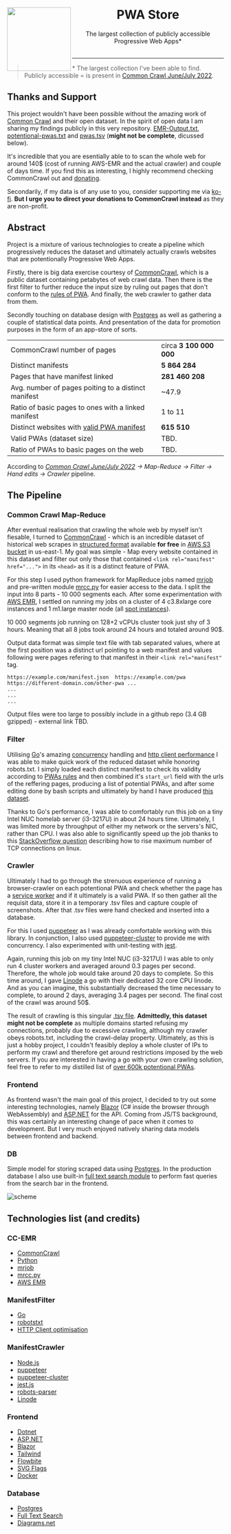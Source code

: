 <center>
<img align="left" width="148" src="https://i.imgur.com/a1KH5gq.png">
<h1>PWA Store</h1>
The largest collection of publicly accessible Progressive Web Apps*
</center>
</br>

---

> \* The largest collection I've been able to find. Publicly accessible = is present in [Common Crawl June/July 2022](https://data.commoncrawl.org/crawl-data/CC-MAIN-2022-27/index.html).

## Thanks and Support

This project wouldn't have been possible without the amazing work of [Common Crawl](https://commoncrawl.org) and their open dataset. In the spirit of open data I am sharing my findings publicly in this very repository. [EMR-Output.txt](TBD.), [potentional-pwas.txt](ManifestCrawler/input/potentional-pwas.txt) and [pwas.tsv](ManifestCrawler/output/pwas.tsv) (**might not be complete**, dicussed below).

It's incredible that you are esentially able to to scan the whole web for around 140$ (cost of running AWS-EMR and the actual crawler) and couple of days time. If you find this as interesting, I highly recommend checking CommonCrawl out and [donating](https://commoncrawl.org/donate/).

Secondarily, if my data is of any use to you, consider supporting me via [ko-fi](ko-fi.com/tarasa24). **But I urge you to direct your donations to CommonCrawl instead** as they are non-profit.

## Abstract

Project is a mixture of various technologies to create a pipeline which progressively reduces the dataset and ultimately actually crawls websites that are potentionally Progressive Web Apps.

Firstly, there is big data exercise courtesy of [CommonCrawl](https://commoncrawl.org), which is a public dataset containing petabytes of web crawl data. Then there is the first filter to further reduce the input size by ruling out pages that don't conform to the [rules of PWA](https://web.dev/add-manifest/). And finally, the web crawler to gather data from them.

Secondly touching on database design with [Postgres](https://www.postgresql.org/) as well as gathering a couple of statistical data points. And presentation of the data for promotion purposes in the form of an app-store of sorts.

|                                                                            |                         |
| -------------------------------------------------------------------------- | ----------------------- |
| CommonCrawl number of pages                                                | circa **3 100 000 000** |
| Distinct manifests                                                         | **5 864 284**           |
| Pages that have manifest linked                                            | **281 460 208**         |
| Avg. number of pages poiting to a distinct manifest                        | ~47.9                   |
| Ratio of basic pages to ones with a linked manifest                        | 1 to 11                 |
| Distinct websites with [valid PWA manifest](https://web.dev/add-manifest/) | **615 510**             |
| Valid PWAs (dataset size)                                                  | TBD.                    |
| Ratio of PWAs to basic pages on the web                                    | TBD.                    |

According to _[Common Crawl June/July 2022](https://data.commoncrawl.org/crawl-data/CC-MAIN-2022-27/index.html) -> Map-Reduce -> Filter -> Hand edits -> Crawler_ pipeline.

## The Pipeline

### Common Crawl Map-Reduce

After eventual realisation that crawling the whole web by myself isn't fiesable, I turned to [CommonCrawl](https://commoncrawl.org) - which is an incredible dataset of historical web scrapes in [structured format](https://commoncrawl.org/2014/04/navigating-the-warc-file-format/) available **for free** in [AWS S3 bucket](https://registry.opendata.aws/commoncrawl/) in us-east-1. My goal was simple - Map every website contained in this dataset and filter out only those that contained `<link rel="manifest" href="...">` in its `<head>` as it is a distinct feature of PWA.

For this step I used python framework for MapReduce jobs named [mrjob](https://mrjob.readthedocs.io/en/latest/#) and pre-written module [mrcc.py](https://github.com/commoncrawl/cc-mrjob) for easier access to the data. I split the input into 8 parts - 10 000 segments each. After some experimentation with [AWS EMR](https://aws.amazon.com/emr/), I settled on running my jobs on a cluster of 4 c3.8xlarge core instances and 1 m1.large master node (all [spot instances](https://aws.amazon.com/ec2/spot/)).

10 000 segments job running on 128+2 vCPUs cluster took just shy of 3 hours. Meaning that all 8 jobs took around 24 hours and totaled around 90$.

Output data format was simple text file with tab separated values, where at the first position was a distinct url pointing to a web manifest and values following were pages refering to that manifest in their `<link rel="manifest"` tag.

```
https://example.com/manifest.json  https://example.com/pwa  https://different-domain.com/other-pwa ...
...
...
...
```

Output files were too large to possibly include in a github repo (3.4 GB gzipped) - external link TBD.

### Filter

Utilising [Go](https://go.dev/)'s amazing [concurrency](https://www.golangprograms.com/go-language/concurrency.html) handling and [http client performance](https://www.loginradius.com/blog/engineering/tune-the-go-http-client-for-high-performance/) I was able to make quick work of the reduced dataset while honoring robots.txt. I simply loaded each distinct manifest to check its validity according to [PWAs rules](h) and then combined it's `start_url` field with the urls of the reffering pages, producing a list of potential PWAs, and after some editing done by bash scripts and ultimately by hand I have produced [this dataset](ManifestCrawler/input/potentional-pwas.txt).

Thanks to Go's performance, I was able to comfortably run this job on a tiny Intel NUC homelab server (i3-3217U) in about 24 hours time. Ultimately, I was limited more by throughput of either my network or the servers's NIC, rather than CPU. I was also able to significantly speed up the job thanks to this [StackOverflow question](https://stackoverflow.com/questions/410616/increasing-the-maximum-number-of-tcp-ip-connections-in-linux) describing how to rise maximum number of TCP connections on linux.

### Crawler

Ultimately I had to go through the strenuous experience of running a browser-crawler on each potentional PWA and check whether the page has a [service worker](https://web.dev/learn/pwa/service-workers/) and if it ultimately is a valid PWA. If so then gather all the requisit data, store it in a temporary .tsv files and capture couple of screenshots. After that .tsv files were hand checked and inserted into a database.

For this I used [puppeteer](https://pptr.dev/) as I was already comfortable working with this library. In conjunction, I also used [puppeteer-cluster](https://github.com/thomasdondorf/puppeteer-cluster) to provide me with concurrency. I also experimented with unit-testing with [jest](https://jestjs.io/).

Again, running this job on my tiny Intel NUC (i3-3217U) I was able to only run 4 cluster workers and averaged around 0.3 pages per second. Therefore, the whole job would take around 20 days to complete. So this time around, I gave [Linode](https://www.linode.com/) a go with their dedicated 32 core CPU linode. And as you can imagine, this substantially decreased the time necessary to complete, to around 2 days, averaging 3.4 pages per second. The final cost of the crawl was around 50$.

The result of crawling is this singular [.tsv file](ManifestCrawler/output/pwas.tsv). **Admittedly, this dataset might not be complete** as multiple domains started refusing my connections, probably due to excessive crawling, although my crawler obeys robots.txt, including the crawl-delay property. Ultimately, as this is just a hobby project, I couldn't feasibly deploy a whole cluster of IPs to perform my crawl and therefore get around restrictions imposed by the web servers. If you are interested in having a go with your own crawling solution, feel free to refer to my distilled list of [over 600k potentional PWAs](ManifestCrawler/input/potentional-pwas.txt).

### Frontend

As frontend wasn't the main goal of this project, I decided to try out some interesting technologies, namely [Blazor](https://dotnet.microsoft.com/en-us/apps/aspnet/web-apps/blazor) (C# inside the browser through WebAssembly) and [ASP.NET](https://dotnet.microsoft.com/en-us/apps/aspnet) for the API. Coming from JS/TS background, this was certainly an interesting change of pace when it comes to development. But I very much enjoyed natively sharing data models between frontend and backend.

### DB

Simple model for storing scraped data using [Postgres](https://www.postgresql.org/). In the production database I also use built-in [full text search module](https://www.postgresql.org/docs/current/textsearch.html) to perform fast queries from the search bar in the frontend.

![scheme](DB/PWA%20store.png)

## Technologies list (and credits)

### CC-EMR

- [CommonCrawl](https://commoncrawl.org)
- [Python](https://www.python.org/)
- [mrjob](https://mrjob.readthedocs.io/en/latest/#)
- [mrcc.py](https://github.com/commoncrawl/cc-mrjob)
- [AWS EMR](https://aws.amazon.com/emr/)

### ManifestFilter

- [Go](https://go.dev/)
- [robotstxt](https://github.com/temoto/robotstxt)
- [HTTP Client optimisation](https://stackoverflow.com/questions/410616/increasing-the-maximum-number-of-tcp-ip-connections-in-linux)

### ManifestCrawler

- [Node.js](https://nodejs.org/)
- [puppeteer](https://pptr.dev/)
- [puppeteer-cluster](https://github.com/thomasdondorf/puppeteer-cluster)
- [jest.js](https://jestjs.io/)
- [robots-parser](https://www.npmjs.com/package/robots-parser)
- [Linode](https://www.linode.com/)

### Frontend

- [Dotnet](https://dotnet.microsoft.com/en-us/)
- [ASP.NET](https://dotnet.microsoft.com/en-us/apps/aspnet)
- [Blazor](https://dotnet.microsoft.com/en-us/apps/aspnet/web-apps/blazor)
- [Tailwind](https://tailwindcss.com/)
- [Flowbite](https://flowbite.com/)
- [SVG Flags](https://github.com/lipis/flag-icons)
- [Docker](https://www.docker.com/)

### Database

- [Postgres](https://www.postgresql.org/)
- [Full Text Search](https://www.postgresql.org/docs/current/textsearch.html)
- [Diagrams.net](https://app.diagrams.net/)
